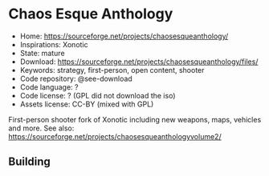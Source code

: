 # Chaos Esque Anthology

- Home: https://sourceforge.net/projects/chaosesqueanthology/
- Inspirations: Xonotic
- State: mature
- Download: https://sourceforge.net/projects/chaosesqueanthology/files/
- Keywords: strategy, first-person, open content, shooter
- Code repository: @see-download
- Code language: ?
- Code license: ? (GPL did not download the iso)
- Assets license: CC-BY (mixed with GPL)

First-person shooter fork of Xonotic including new weapons, maps, vehicles and more.
See also: https://sourceforge.net/projects/chaosesqueanthologyvolume2/

## Building
